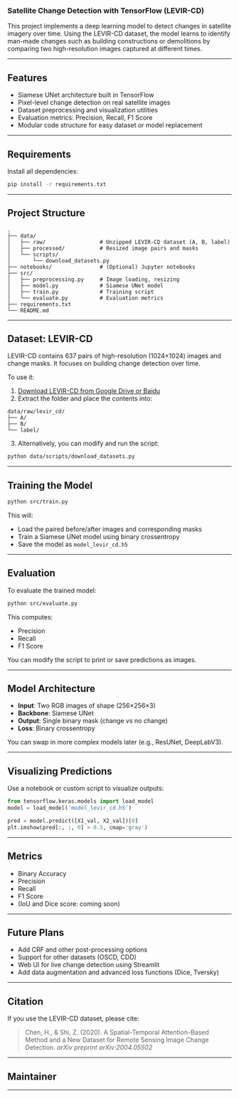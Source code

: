 
### Satellite Change Detection with TensorFlow (LEVIR-CD)

This project implements a deep learning model to detect changes in satellite imagery over time. Using the LEVIR-CD dataset, the model learns to identify man-made changes such as building constructions or demolitions by comparing two high-resolution images captured at different times.

---

##  Features

- Siamese UNet architecture built in TensorFlow
- Pixel-level change detection on real satellite images
- Dataset preprocessing and visualization utilities
- Evaluation metrics: Precision, Recall, F1 Score
- Modular code structure for easy dataset or model replacement

---

##  Requirements

Install all dependencies:

```bash
pip install -r requirements.txt
````

---

##  Project Structure

```
.
├── data/
│   ├── raw/                 # Unzipped LEVIR-CD dataset (A, B, label)
│   ├── processed/           # Resized image pairs and masks
│   └── scripts/
│       └── download_datasets.py
├── notebooks/               # (Optional) Jupyter notebooks
├── src/
│   ├── preprocessing.py     # Image loading, resizing
│   ├── model.py             # Siamese UNet model
│   ├── train.py             # Training script
│   └── evaluate.py          # Evaluation metrics
├── requirements.txt
└── README.md
```

---

##  Dataset: LEVIR-CD

LEVIR-CD contains 637 pairs of high-resolution (1024×1024) images and change masks. It focuses on building change detection over time.

To use it:

1. [Download LEVIR-CD from Google Drive or Baidu](https://justchenhao.github.io/LEVIR/)
2. Extract the folder and place the contents into:

```
data/raw/levir_cd/
├── A/
├── B/
└── label/
```

3. Alternatively, you can modify and run the script:

```bash
python data/scripts/download_datasets.py
```

---

##  Training the Model

```bash
python src/train.py
```

This will:

* Load the paired before/after images and corresponding masks
* Train a Siamese UNet model using binary crossentropy
* Save the model as `model_levir_cd.h5`

---

## Evaluation

To evaluate the trained model:

```bash
python src/evaluate.py
```

This computes:

* Precision
* Recall
* F1 Score

You can modify the script to print or save predictions as images.

---

##  Model Architecture

* **Input**: Two RGB images of shape (256×256×3)
* **Backbone**: Siamese UNet
* **Output**: Single binary mask (change vs no change)
* **Loss**: Binary crossentropy

You can swap in more complex models later (e.g., ResUNet, DeepLabV3).

---

##  Visualizing Predictions

Use a notebook or custom script to visualize outputs:

```python
from tensorflow.keras.models import load_model
model = load_model('model_levir_cd.h5')

pred = model.predict([X1_val, X2_val])[0]
plt.imshow(pred[:, :, 0] > 0.5, cmap='gray')
```

---

##  Metrics

* Binary Accuracy
* Precision
* Recall
* F1 Score
* (IoU and Dice score: coming soon)

---

##  Future Plans

* Add CRF and other post-processing options
* Support for other datasets (OSCD, CDD)
* Web UI for live change detection using Streamlit
* Add data augmentation and advanced loss functions (Dice, Tversky)

---

##  Citation

If you use the LEVIR-CD dataset, please cite:

> Chen, H., & Shi, Z. (2020). A Spatial-Temporal Attention-Based Method and a New Dataset for Remote Sensing Image Change Detection. *arXiv preprint arXiv:2004.05502*

---

##  Maintainer


---


